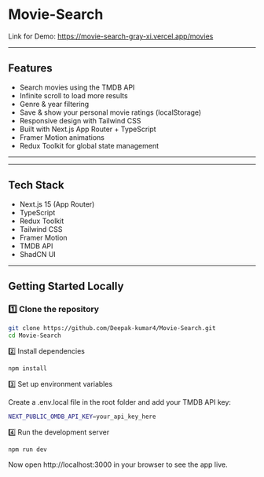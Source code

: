 ﻿# Movie-Search
Link for Demo:  https://movie-search-gray-xi.vercel.app/movies

---
## Features

- Search movies using the TMDB API
- Infinite scroll to load more results
- Genre & year filtering
- Save & show your personal movie ratings (localStorage)
- Responsive design with Tailwind CSS
- Built with Next.js App Router + TypeScript
- Framer Motion animations
- Redux Toolkit for global state management

---

---

##  Tech Stack

- Next.js 15 (App Router)
- TypeScript
- Redux Toolkit
- Tailwind CSS
- Framer Motion
- TMDB API
- ShadCN UI

---

## Getting Started Locally

### 1️⃣ Clone the repository

```bash
git clone https://github.com/Deepak-kumar4/Movie-Search.git
cd Movie-Search
```
2️⃣ Install dependencies
```bash
npm install
```

3️⃣ Set up environment variables

Create a .env.local file in the root folder and add your TMDB API key:
```bash
NEXT_PUBLIC_OMDB_API_KEY=your_api_key_here
```

4️⃣ Run the development server
```bash
npm run dev
```

Now open http://localhost:3000 in your browser to see the app live.


